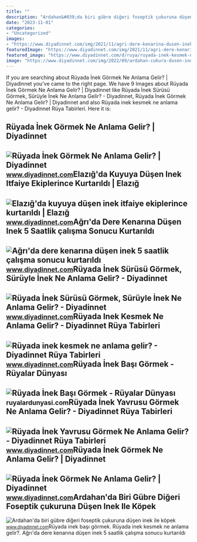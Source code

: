 ```yaml
---
title: ""
description: "Ardahan&#039;da biri gübre diğeri foseptik çukuruna düşen inek ile köpek"
date: "2023-11-01"
categories:
- "Uncategorized"
images:
- "https://www.diyadinnet.com/img/2021/11/agri-dere-kenarina-dusen-inek-5-saatlik-calisma-sonucu-kurtarildi.jpg"
featuredImage: "https://www.diyadinnet.com/img/2021/11/agri-dere-kenarina-dusen-inek-5-saatlik-calisma-sonucu-kurtarildi.jpg"
featured_image: "https://www.diyadinnet.com/d/ruya/ruyada-inek-kesmek-ne-anlama-gelir-5643.jpg"
image: "https://www.diyadinnet.com/img/2022/09/ardahan-cukura-dusen-inek-ile-yavru-kopek-kurtarildi.jpg"
---
```


If you are searching about Rüyada İnek Görmek Ne Anlama Gelir? | Diyadinnet you've came to the right page. We have 9 Images about Rüyada İnek Görmek Ne Anlama Gelir? | Diyadinnet like Rüyada İnek Sürüsü Görmek, Sürüyle İnek Ne Anlama Gelir? - Diyadinnet, Rüyada İnek Görmek Ne Anlama Gelir? | Diyadinnet and also Rüyada inek kesmek ne anlama gelir? - Diyadinnet Rüya Tabirleri. Here it is:

Rüyada İnek Görmek Ne Anlama Gelir? | Diyadinnet
------------------------------------------------

 ![Rüyada İnek Görmek Ne Anlama Gelir? | Diyadinnet](https://www.diyadinnet.com/d/ruya/ruyada-inek-gormek-ne-anlama-gelir-10496.jpg) <small>www.diyadinnet.com</small>Elazığ'da Kuyuya Düşen Inek Itfaiye Ekiplerince Kurtarıldı | Elazığ
-------------------------------------------------------------------

 ![Elazığ'da kuyuya düşen inek itfaiye ekiplerince kurtarıldı | Elazığ](https://www.diyadinnet.com/img/2022/07/elazig-da-kuyuya-dusen-inek-itfaiye-ekiplerince-kurtarildi.jpg) <small>www.diyadinnet.com</small>Ağrı'da Dere Kenarına Düşen Inek 5 Saatlik çalışma Sonucu Kurtarıldı
--------------------------------------------------------------------

 ![Ağrı'da dere kenarına düşen inek 5 saatlik çalışma sonucu kurtarıldı](https://www.diyadinnet.com/img/2021/11/agri-dere-kenarina-dusen-inek-5-saatlik-calisma-sonucu-kurtarildi.jpg) <small>www.diyadinnet.com</small>Rüyada İnek Sürüsü Görmek, Sürüyle İnek Ne Anlama Gelir? - Diyadinnet
---------------------------------------------------------------------

 ![Rüyada İnek Sürüsü Görmek, Sürüyle İnek Ne Anlama Gelir? - Diyadinnet](https://www.diyadinnet.com/d/ruya/ruyada-inek-surusu-gormek-suruyle-inek-ne-anlama-gelir-570.jpg) <small>www.diyadinnet.com</small>Rüyada Inek Kesmek Ne Anlama Gelir? - Diyadinnet Rüya Tabirleri
---------------------------------------------------------------

 ![Rüyada inek kesmek ne anlama gelir? - Diyadinnet Rüya Tabirleri](https://www.diyadinnet.com/d/ruya/ruyada-inek-kesmek-ne-anlama-gelir-5643.jpg) <small>www.diyadinnet.com</small>Rüyada İnek Başı Görmek - Rüyalar Dünyası
-----------------------------------------

 ![Rüyada İnek Başı Görmek - Rüyalar Dünyası](http://ruyalardunyasi.com/wp-content/uploads/2018/05/ruyada-inek.jpg) <small>ruyalardunyasi.com</small>Rüyada İnek Yavrusu Görmek Ne Anlama Gelir? - Diyadinnet Rüya Tabirleri
-----------------------------------------------------------------------

 ![Rüyada İnek Yavrusu Görmek Ne Anlama Gelir? - Diyadinnet Rüya Tabirleri](https://www.diyadinnet.com/d/ruya/ruyada-inek-yavrusu-gormek-ne-anlama-gelir-912.jpg) <small>www.diyadinnet.com</small>Rüyada İnek Görmek Ne Anlama Gelir? | Diyadinnet
------------------------------------------------

 ![Rüyada İnek Görmek Ne Anlama Gelir? | Diyadinnet](https://www.diyadinnet.com/img/2016/10/inek.jpg) <small>www.diyadinnet.com</small>Ardahan'da Biri Gübre Diğeri Foseptik çukuruna Düşen Inek Ile Köpek
-------------------------------------------------------------------

 ![Ardahan'da biri gübre diğeri foseptik çukuruna düşen inek ile köpek](https://www.diyadinnet.com/img/2022/09/ardahan-cukura-dusen-inek-ile-yavru-kopek-kurtarildi.jpg) <small>www.diyadinnet.com</small>Rüyada i̇nek başı görmek. Rüyada inek kesmek ne anlama gelir?. Ağrı'da dere kenarına düşen inek 5 saatlik çalışma sonucu kurtarıldı
